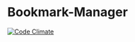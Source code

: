 # Bookmark-Manager

[![Code Climate](https://codeclimate.com/github/3lackRos3/Bookmark-Manager/badges/gpa.svg)](https://codeclimate.com/github/3lackRos3/Bookmark-Manager)
